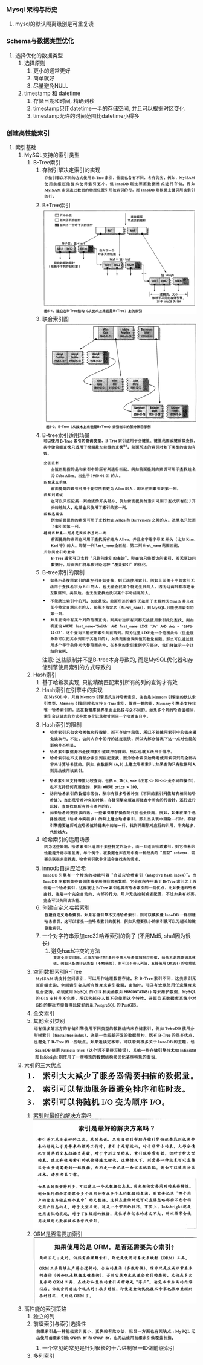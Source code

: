 ### Mysql 架构与历史
1. mysql的默认隔离级别是可重复读


### Schema与数据类型优化
1. 选择优化的数据类型
   1. 选择原则
      1. 更小的通常更好
      2. 简单就好
      3. 尽量避免NULL
   2. timestamp 和 datetime
      1. 存储日期和时间, 精确到秒
      2. timestamp只用datetime一半的存储空间, 并且可以根据时区变化
      3. timestamp允许的时间范围比datetime小得多


### 创建高性能索引
1. 索引基础
   1. MySQL支持的索引类型
         1. B-Tree索引
            1. 存储引擎决定索引的实现 \
            ![](images/存储引擎决定索引的实现.png)
            1. B+Tree索引 \
            ![](images/B+Tree索引.png)
            1. 联合索引图 \
            ![](images/联合索引图.png)
            1. B-tree索引适用场景 \
            ![](images/B-tree索引适用场景.png)
            1. B-tree索引的限制 \
            ![](images/B-tree索引的限制.png) \
            ![](images/B-tree索引的限制1.png)
            注意: 这些限制并不是B-tree本身导致的, 而是MySQL优化器和存储引擎使用索引的方式导致的
         2. Hash索引
            1. 基于哈希表实现, 只能精确匹配索引所有的列的查询才有效
            2. Hash索引在引擎中的实现 \
            ![](images/Hash索引情况.png)
            3. Hash索引的限制 \
            ![](images/Hash索引的限制1.png) \
            ![](images/Hash索引的限制2.png) 
            4. 哈希索引的适用场景 \
            ![](images/哈希索引的适用场景.png)
            5. innodb自适应哈希 \
            ![](images/innodb自适应哈希.png)
            6. 创建自定义哈希索引 \
            ![](images/创建自定义哈希索引.png)
            7. 一个对字符串添加crc32哈希索引的例子 (不用Md5, sha1因为很长)
               1. 避免hash冲突的方法 \
               ![](images/避免hash的方法.png)
         3. 空间数据索引R-Tree \
         ![](images/空间数据索引.png)
         4. 全文索引
         5. 其他索引类别 \
         ![](images/其他索引类型1.png) \
         ![](images/其他索引类型2.png)
   2. 索引的三大优点 \
    ![](images/索引的三大优点.png)
      1. 索引时最好的解决方案吗 \
      ![](images/索引时最好的解决方案吗.png)
      ![](images/索引时最好的解决方案吗2.png)
      1. ORM是否需要加索引 \
      ![](images/ORM是否需要加索引.png)
    1. 高性能的索引策略
       1. 独立的列
       2. 前缀索引与索引选择性 \
          ![](images/前缀索引的问题.png)
          1. 一个常见的常见是针对很长的十六进制唯一ID做前缀索引
       3. 多列索引